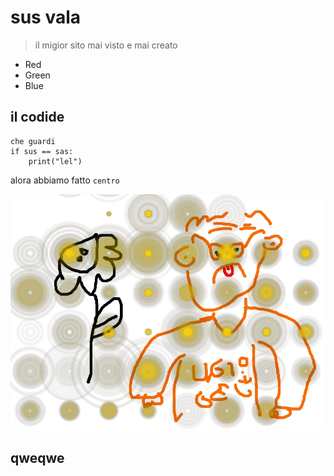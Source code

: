 # sus vala

> il migior sito mai visto e
> mai creato

* 	Red
*   Green
*   Blue

## il codide

	che guardi 
	if sus == sas:
		print("lel")

[foo]: http://example.com/  (Optional Title Here)

alora abbiamo fatto `centro`

![Alt text](../IMAGES/ssdd.jpg)

## qweqwe